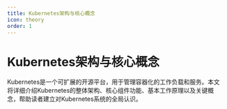 ```yaml
---
title: Kubernetes架构与核心概念
icon: theory
order: 1
---
```


# Kubernetes架构与核心概念

Kubernetes是一个可扩展的开源平台，用于管理容器化的工作负载和服务。本文将详细介绍Kubernetes的整体架构、核心组件功能、基本工作原理以及关键概念，帮助读者建立对Kubernetes系统的全局认识。

